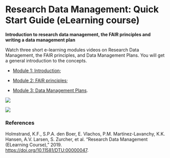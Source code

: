 # Research Data Management: Quick Start Guide (eLearning course)

**Introduction to research data management, the FAIR principles and writing a
data management plan**

Watch three short e-learning modules videos on Research Data Management, the
FAIR principles, and Data Management Plans. You will get a general introduction
to the concepts.

-   [Module 1: Introduction](https://doi.org/10.11581/DTU:00000047);

-   [Module 2: FAIR principles](https://doi.org/10.11581/DTU:00000047);

-   [Module 3: Data Management Plans](https://doi.org/10.11581/DTU:00000047).

![](media/bcf786bd30bda967f9d3b06f7bb54f84.jpg)

![](media/ac6048baf971261541099ebc7d486e54.jpg)

### References

Holmstrand, K.F., S.P.A. den Boer, E. Vlachos, P.M. Martínez-Lavanchy, K.K.
Hansen, A.V. Larsen, S. Zurcher, et al. “Research Data Management (ELearning
Course),” 2019.  
<https://doi.org/10.11581/DTU:00000047>.
